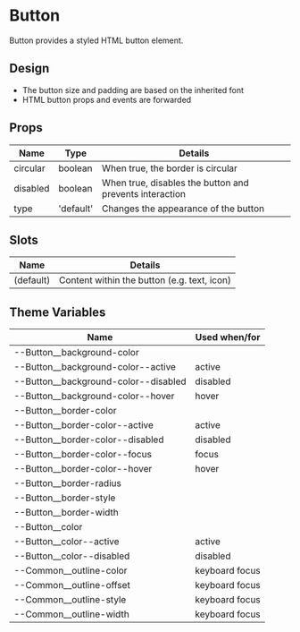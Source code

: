 # Button

Button provides a styled HTML button element.

<script>
    import ButtonExample from '../_examples/ButtonExample.svelte';
</script>

<ButtonExample />

## Design

- The button size and padding are based on the inherited font
- HTML button props and events are forwarded

## Props

| Name     | Type      | Details                                                 |
| -------- | --------- | ------------------------------------------------------- |
| circular | boolean   | When true, the border is circular                       |
| disabled | boolean   | When true, disables the button and prevents interaction |
| type     | 'default' | Changes the appearance of the button                    |

## Slots

| Name      | Details                                     |
| --------- | ------------------------------------------- |
| (default) | Content within the button (e.g. text, icon) |

## Theme Variables

| Name                                   | Used when/for  |
| -------------------------------------- | -------------- |
| --Button\_\_background-color           |                |
| --Button\_\_background-color--active   | active         |
| --Button\_\_background-color--disabled | disabled       |
| --Button\_\_background-color--hover    | hover          |
| --Button\_\_border-color               |                |
| --Button\_\_border-color--active       | active         |
| --Button\_\_border-color--disabled     | disabled       |
| --Button\_\_border-color--focus        | focus          |
| --Button\_\_border-color--hover        | hover          |
| --Button\_\_border-radius              |                |
| --Button\_\_border-style               |                |
| --Button\_\_border-width               |                |
| --Button\_\_color                      |                |
| --Button\_\_color--active              | active         |
| --Button\_\_color--disabled            | disabled       |
| --Common\_\_outline-color              | keyboard focus |
| --Common\_\_outline-offset             | keyboard focus |
| --Common\_\_outline-style              | keyboard focus |
| --Common\_\_outline-width              | keyboard focus |
